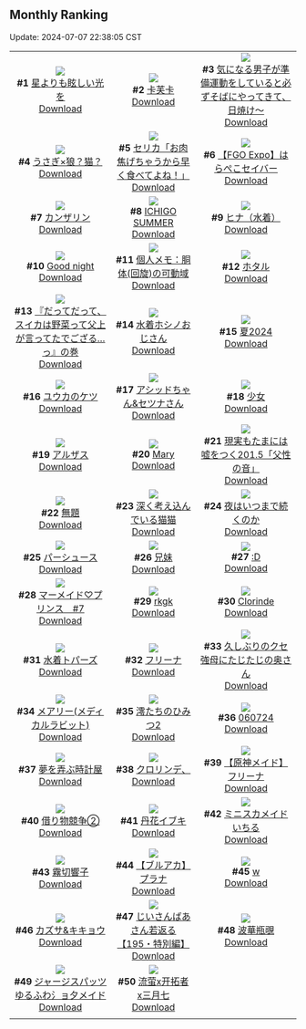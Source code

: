 ## Monthly Ranking
Update: 2024-07-07 22:38:05 CST

|      |      |      |
| :----: | :----: | :----: |
| ![](https://i.pixiv.re/c/240x480/img-master/img/2024/06/10/00/01/02/119501441_p0_master1200.jpg)<br>**#1** [星よりも眩しい光を](https://www.pixiv.net/artworks/119501441)<br>[Download](https://i.pixiv.re/img-original/img/2024/06/10/00/01/02/119501441_p0.jpg) | ![](https://i.pixiv.re/c/240x480/img-master/img/2024/06/09/18/00/12/119487904_p0_master1200.jpg)<br>**#2** [卡芙卡](https://www.pixiv.net/artworks/119487904)<br>[Download](https://i.pixiv.re/img-original/img/2024/06/09/18/00/12/119487904_p0.jpg) | ![](https://i.pixiv.re/c/240x480/img-master/img/2024/06/09/09/00/14/119475420_p0_master1200.jpg)<br>**#3** [気になる男子が準備運動をしていると必ずそばにやってきて、日焼け～](https://www.pixiv.net/artworks/119475420)<br>[Download](https://i.pixiv.re/img-original/img/2024/06/09/09/00/14/119475420_p0.jpg) |
| ![](https://i.pixiv.re/c/240x480/img-master/img/2024/06/09/01/34/14/119469372_p0_master1200.jpg)<br>**#4** [うさぎ×狼？猫？](https://www.pixiv.net/artworks/119469372)<br>[Download](https://i.pixiv.re/img-original/img/2024/06/09/01/34/14/119469372_p0.jpg) | ![](https://i.pixiv.re/c/240x480/img-master/img/2024/06/09/08/00/09/119474488_p0_master1200.jpg)<br>**#5** [セリカ「お肉焦げちゃうから早く食べてよね！」](https://www.pixiv.net/artworks/119474488)<br>[Download](https://i.pixiv.re/img-original/img/2024/06/09/08/00/09/119474488_p0.jpg) | ![](https://i.pixiv.re/c/240x480/img-master/img/2024/06/09/11/54/13/119478848_p0_master1200.jpg)<br>**#6** [【FGO Expo】はらぺこセイバー](https://www.pixiv.net/artworks/119478848)<br>[Download](https://i.pixiv.re/img-original/img/2024/06/09/11/54/13/119478848_p0.jpg) |
| ![](https://i.pixiv.re/c/240x480/img-master/img/2024/06/09/00/00/53/119466152_p0_master1200.jpg)<br>**#7** [カンザリン](https://www.pixiv.net/artworks/119466152)<br>[Download](https://i.pixiv.re/img-original/img/2024/06/09/00/00/53/119466152_p0.png) | ![](https://i.pixiv.re/c/240x480/img-master/img/2024/06/10/01/23/35/119504292_p0_master1200.jpg)<br>**#8** [ICHIGO SUMMER](https://www.pixiv.net/artworks/119504292)<br>[Download](https://i.pixiv.re/img-original/img/2024/06/10/01/23/35/119504292_p0.jpg) | ![](https://i.pixiv.re/c/240x480/img-master/img/2024/06/09/18/29/12/119488913_p0_master1200.jpg)<br>**#9** [ヒナ（水着）](https://www.pixiv.net/artworks/119488913)<br>[Download](https://i.pixiv.re/img-original/img/2024/06/09/18/29/12/119488913_p0.jpg) |
| ![](https://i.pixiv.re/c/240x480/img-master/img/2024/06/10/01/31/45/119503787_p0_master1200.jpg)<br>**#10** [Good night](https://www.pixiv.net/artworks/119503787)<br>[Download](https://i.pixiv.re/img-original/img/2024/06/10/01/31/45/119503787_p0.png) | ![](https://i.pixiv.re/c/240x480/img-master/img/2024/06/08/06/00/10/119441031_p0_master1200.jpg)<br>**#11** [個人メモ：胴体(回旋)の可動域](https://www.pixiv.net/artworks/119441031)<br>[Download](https://i.pixiv.re/img-original/img/2024/06/08/06/00/10/119441031_p0.jpg) | ![](https://i.pixiv.re/c/240x480/img-master/img/2024/06/10/11/50/07/119512474_p0_master1200.jpg)<br>**#12** [ホタル](https://www.pixiv.net/artworks/119512474)<br>[Download](https://i.pixiv.re/img-original/img/2024/06/10/11/50/07/119512474_p0.jpg) |
| ![](https://i.pixiv.re/c/240x480/img-master/img/2024/06/09/00/25/24/119467335_p0_master1200.jpg)<br>**#13** [『だってだって、スイカは野菜って父上が言ってたでござる…っ』の巻](https://www.pixiv.net/artworks/119467335)<br>[Download](https://i.pixiv.re/img-original/img/2024/06/09/00/25/24/119467335_p0.png) | ![](https://i.pixiv.re/c/240x480/img-master/img/2024/06/09/23/16/50/119499577_p0_master1200.jpg)<br>**#14** [水着ホシノおじさん](https://www.pixiv.net/artworks/119499577)<br>[Download](https://i.pixiv.re/img-original/img/2024/06/09/23/16/50/119499577_p0.jpg) | ![](https://i.pixiv.re/c/240x480/img-master/img/2024/06/11/14/46/33/119543357_p0_master1200.jpg)<br>**#15** [夏2024](https://www.pixiv.net/artworks/119543357)<br>[Download](https://i.pixiv.re/img-original/img/2024/06/11/14/46/33/119543357_p0.png) |
| ![](https://i.pixiv.re/c/240x480/img-master/img/2024/06/07/19/14/08/119424759_p0_master1200.jpg)<br>**#16** [ユウカのケツ](https://www.pixiv.net/artworks/119424759)<br>[Download](https://i.pixiv.re/img-original/img/2024/06/07/19/14/08/119424759_p0.jpg) | ![](https://i.pixiv.re/c/240x480/img-master/img/2024/06/08/00/00/52/119434375_p0_master1200.jpg)<br>**#17** [アシッドちゃん&セツナさん](https://www.pixiv.net/artworks/119434375)<br>[Download](https://i.pixiv.re/img-original/img/2024/06/08/00/00/52/119434375_p0.png) | ![](https://i.pixiv.re/c/240x480/img-master/img/2024/06/08/10/59/43/119445489_p0_master1200.jpg)<br>**#18** [少女](https://www.pixiv.net/artworks/119445489)<br>[Download](https://i.pixiv.re/img-original/img/2024/06/08/10/59/43/119445489_p0.jpg) |
| ![](https://i.pixiv.re/c/240x480/img-master/img/2024/06/14/04/16/03/119513971_p0_master1200.jpg)<br>**#19** [アルザス](https://www.pixiv.net/artworks/119513971)<br>[Download](https://i.pixiv.re/img-original/img/2024/06/14/04/16/03/119513971_p0.jpg) | ![](https://i.pixiv.re/c/240x480/img-master/img/2024/06/08/18/58/59/119456143_p0_master1200.jpg)<br>**#20** [Mary](https://www.pixiv.net/artworks/119456143)<br>[Download](https://i.pixiv.re/img-original/img/2024/06/08/18/58/59/119456143_p0.png) | ![](https://i.pixiv.re/c/240x480/img-master/img/2024/06/09/18/00/01/119487870_p0_master1200.jpg)<br>**#21** [現実もたまには嘘をつく201.5「父性の音」](https://www.pixiv.net/artworks/119487870)<br>[Download](https://i.pixiv.re/img-original/img/2024/06/09/18/00/01/119487870_p0.jpg) |
| ![](https://i.pixiv.re/c/240x480/img-master/img/2024/06/08/15/18/32/119450890_p0_master1200.jpg)<br>**#22** [無題](https://www.pixiv.net/artworks/119450890)<br>[Download](https://i.pixiv.re/img-original/img/2024/06/08/15/18/32/119450890_p0.png) | ![](https://i.pixiv.re/c/240x480/img-master/img/2024/06/08/00/00/37/119434323_p0_master1200.jpg)<br>**#23** [深く考え込んでいる猫猫](https://www.pixiv.net/artworks/119434323)<br>[Download](https://i.pixiv.re/img-original/img/2024/06/08/00/00/37/119434323_p0.jpg) | ![](https://i.pixiv.re/c/240x480/img-master/img/2024/06/07/07/30/03/119413484_p0_master1200.jpg)<br>**#24** [夜はいつまで続くのか](https://www.pixiv.net/artworks/119413484)<br>[Download](https://i.pixiv.re/img-original/img/2024/06/07/07/30/03/119413484_p0.jpg) |
| ![](https://i.pixiv.re/c/240x480/img-master/img/2024/06/09/12/00/08/119479004_p0_master1200.jpg)<br>**#25** [パーシュース](https://www.pixiv.net/artworks/119479004)<br>[Download](https://i.pixiv.re/img-original/img/2024/06/09/12/00/08/119479004_p0.jpg) | ![](https://i.pixiv.re/c/240x480/img-master/img/2024/06/09/21/19/58/119494752_p0_master1200.jpg)<br>**#26** [兄妹](https://www.pixiv.net/artworks/119494752)<br>[Download](https://i.pixiv.re/img-original/img/2024/06/09/21/19/58/119494752_p0.png) | ![](https://i.pixiv.re/c/240x480/img-master/img/2024/06/07/14/26/08/119419090_p0_master1200.jpg)<br>**#27** [:D](https://www.pixiv.net/artworks/119419090)<br>[Download](https://i.pixiv.re/img-original/img/2024/06/07/14/26/08/119419090_p0.jpg) |
| ![](https://i.pixiv.re/c/240x480/img-master/img/2024/06/09/18/52/06/119489606_p0_master1200.jpg)<br>**#28** [マーメイド♡プリンス　#7](https://www.pixiv.net/artworks/119489606)<br>[Download](https://i.pixiv.re/img-original/img/2024/06/09/18/52/06/119489606_p0.jpg) | ![](https://i.pixiv.re/c/240x480/img-master/img/2024/06/09/17/26/41/119486926_p0_master1200.jpg)<br>**#29** [rkgk](https://www.pixiv.net/artworks/119486926)<br>[Download](https://i.pixiv.re/img-original/img/2024/06/09/17/26/41/119486926_p0.png) | ![](https://i.pixiv.re/c/240x480/img-master/img/2024/06/08/00/33/48/119435802_p0_master1200.jpg)<br>**#30** [Clorinde](https://www.pixiv.net/artworks/119435802)<br>[Download](https://i.pixiv.re/img-original/img/2024/06/08/00/33/48/119435802_p0.jpg) |
| ![](https://i.pixiv.re/c/240x480/img-master/img/2024/06/08/20/15/59/119458483_p0_master1200.jpg)<br>**#31** [水着トパーズ](https://www.pixiv.net/artworks/119458483)<br>[Download](https://i.pixiv.re/img-original/img/2024/06/08/20/15/59/119458483_p0.jpg) | ![](https://i.pixiv.re/c/240x480/img-master/img/2024/06/09/00/21/05/119466078_p0_master1200.jpg)<br>**#32** [フリーナ](https://www.pixiv.net/artworks/119466078)<br>[Download](https://i.pixiv.re/img-original/img/2024/06/09/00/21/05/119466078_p0.png) | ![](https://i.pixiv.re/c/240x480/img-master/img/2024/06/09/00/06/21/119466583_p0_master1200.jpg)<br>**#33** [久しぶりのクセ強母にたじたじの奥さん](https://www.pixiv.net/artworks/119466583)<br>[Download](https://i.pixiv.re/img-original/img/2024/06/09/00/06/21/119466583_p0.jpg) |
| ![](https://i.pixiv.re/c/240x480/img-master/img/2024/06/11/13/56/39/119542635_p0_master1200.jpg)<br>**#34** [メアリー(メディカルラビット)](https://www.pixiv.net/artworks/119542635)<br>[Download](https://i.pixiv.re/img-original/img/2024/06/11/13/56/39/119542635_p0.png) | ![](https://i.pixiv.re/c/240x480/img-master/img/2024/06/08/00/00/27/119434273_p0_master1200.jpg)<br>**#35** [澪たちのひみつ2](https://www.pixiv.net/artworks/119434273)<br>[Download](https://i.pixiv.re/img-original/img/2024/06/08/00/00/27/119434273_p0.jpg) | ![](https://i.pixiv.re/c/240x480/img-master/img/2024/06/07/01/08/53/119408658_p0_master1200.jpg)<br>**#36** [060724](https://www.pixiv.net/artworks/119408658)<br>[Download](https://i.pixiv.re/img-original/img/2024/06/07/01/08/53/119408658_p0.jpg) |
| ![](https://i.pixiv.re/c/240x480/img-master/img/2024/06/25/13/23/28/119492791_p0_master1200.jpg)<br>**#37** [夢を弄ぶ時計屋](https://www.pixiv.net/artworks/119492791)<br>[Download](https://i.pixiv.re/img-original/img/2024/06/25/13/23/28/119492791_p0.png) | ![](https://i.pixiv.re/c/240x480/img-master/img/2024/06/08/00/00/17/119434215_p0_master1200.jpg)<br>**#38** [クロリンデ、](https://www.pixiv.net/artworks/119434215)<br>[Download](https://i.pixiv.re/img-original/img/2024/06/08/00/00/17/119434215_p0.jpg) | ![](https://i.pixiv.re/c/240x480/img-master/img/2024/06/08/00/58/40/119436491_p0_master1200.jpg)<br>**#39** [【原神メイド】フリーナ](https://www.pixiv.net/artworks/119436491)<br>[Download](https://i.pixiv.re/img-original/img/2024/06/08/00/58/40/119436491_p0.jpg) |
| ![](https://i.pixiv.re/c/240x480/img-master/img/2024/06/10/17/22/29/119517953_p0_master1200.jpg)<br>**#40** [借り物競争②](https://www.pixiv.net/artworks/119517953)<br>[Download](https://i.pixiv.re/img-original/img/2024/06/10/17/22/29/119517953_p0.jpg) | ![](https://i.pixiv.re/c/240x480/img-master/img/2024/06/09/19/09/20/119490190_p0_master1200.jpg)<br>**#41** [丹花イブキ](https://www.pixiv.net/artworks/119490190)<br>[Download](https://i.pixiv.re/img-original/img/2024/06/09/19/09/20/119490190_p0.png) | ![](https://i.pixiv.re/c/240x480/img-master/img/2024/06/09/04/32/33/119472129_p0_master1200.jpg)<br>**#42** [ミニスカメイドいちる](https://www.pixiv.net/artworks/119472129)<br>[Download](https://i.pixiv.re/img-original/img/2024/06/09/04/32/33/119472129_p0.png) |
| ![](https://i.pixiv.re/c/240x480/img-master/img/2024/06/07/00/00/38/119406390_p0_master1200.jpg)<br>**#43** [霧切響子](https://www.pixiv.net/artworks/119406390)<br>[Download](https://i.pixiv.re/img-original/img/2024/06/07/00/00/38/119406390_p0.jpg) | ![](https://i.pixiv.re/c/240x480/img-master/img/2024/06/09/14/00/15/119481816_p0_master1200.jpg)<br>**#44** [【ブルアカ】 プラナ](https://www.pixiv.net/artworks/119481816)<br>[Download](https://i.pixiv.re/img-original/img/2024/06/09/14/00/15/119481816_p0.jpg) | ![](https://i.pixiv.re/c/240x480/img-master/img/2024/06/09/00/03/27/119466409_p0_master1200.jpg)<br>**#45** [w](https://www.pixiv.net/artworks/119466409)<br>[Download](https://i.pixiv.re/img-original/img/2024/06/09/00/03/27/119466409_p0.jpg) |
| ![](https://i.pixiv.re/c/240x480/img-master/img/2024/06/08/13/19/05/119448418_p0_master1200.jpg)<br>**#46** [カズサ&キキョウ](https://www.pixiv.net/artworks/119448418)<br>[Download](https://i.pixiv.re/img-original/img/2024/06/08/13/19/05/119448418_p0.png) | ![](https://i.pixiv.re/c/240x480/img-master/img/2024/06/08/11/22/48/119445327_p0_master1200.jpg)<br>**#47** [じいさんばあさん若返る【195・特別編】](https://www.pixiv.net/artworks/119445327)<br>[Download](https://i.pixiv.re/img-original/img/2024/06/08/11/22/48/119445327_p0.png) | ![](https://i.pixiv.re/c/240x480/img-master/img/2024/06/11/15/10/56/119543432_p0_master1200.jpg)<br>**#48** [波華瓶覗](https://www.pixiv.net/artworks/119543432)<br>[Download](https://i.pixiv.re/img-original/img/2024/06/11/15/10/56/119543432_p0.png) |
| ![](https://i.pixiv.re/c/240x480/img-master/img/2024/06/09/13/20/35/119480975_p0_master1200.jpg)<br>**#49** [ジャージスパッツゆるふわ氵ョ夕メイド](https://www.pixiv.net/artworks/119480975)<br>[Download](https://i.pixiv.re/img-original/img/2024/06/09/13/20/35/119480975_p0.png) | ![](https://i.pixiv.re/c/240x480/img-master/img/2024/06/07/18/19/10/119423324_p0_master1200.jpg)<br>**#50** [流萤x开拓者x三月七](https://www.pixiv.net/artworks/119423324)<br>[Download](https://i.pixiv.re/img-original/img/2024/06/07/18/19/10/119423324_p0.jpg) |
|      |
